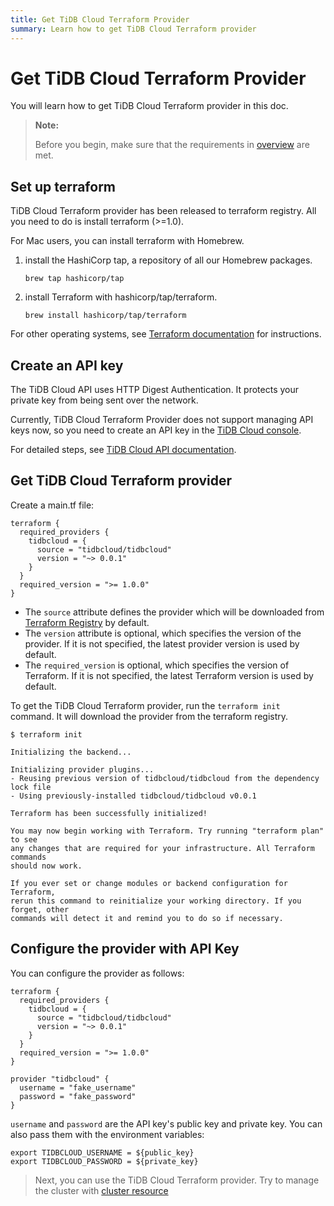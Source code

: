 ```yaml
---
title: Get TiDB Cloud Terraform Provider
summary: Learn how to get TiDB Cloud Terraform provider
---
```


# Get TiDB Cloud Terraform Provider

You will learn how to get TiDB Cloud Terraform provider in this doc.

> **Note:**
>
> Before you begin, make sure that the requirements in [overview](/tidb-cloud/terraform/terraform-overview.md) are met.

## Set up terraform

TiDB Cloud Terraform provider has been released to terraform registry. All you need to do is install terraform (>=1.0).

For Mac users, you can install terraform with Homebrew.

1. install the HashiCorp tap, a repository of all our Homebrew packages.

    ```shell
    brew tap hashicorp/tap
    ```

2. install Terraform with hashicorp/tap/terraform.

    ```shell
    brew install hashicorp/tap/terraform
    ```

For other operating systems, see [Terraform documentation](https://learn.hashicorp.com/tutorials/terraform/install-cli) for instructions.

## Create an API key

The TiDB Cloud API uses HTTP Digest Authentication. It protects your private key from being sent over the network.

Currently, TiDB Cloud Terraform Provider does not support managing API keys now, so you need to create an API key in the [TiDB Cloud console](https://tidbcloud.com/console/clusters).

For detailed steps, see [TiDB Cloud API documentation](https://docs.pingcap.com/tidbcloud/api/v1beta#section/Authentication/API-Key-Management).

## Get TiDB Cloud Terraform provider

Create a main.tf file:

```
terraform {
  required_providers {
    tidbcloud = {
      source = "tidbcloud/tidbcloud"
      version = "~> 0.0.1"
    }
  }
  required_version = ">= 1.0.0"
}
```

- The `source` attribute defines the provider which will be downloaded from [Terraform Registry](https://registry.terraform.io/) by default.
- The `version` attribute is optional, which specifies the version of the provider. If it is not specified, the latest provider version is used by default.
- The `required_version` is optional, which specifies the version of Terraform. If  it is not specified, the latest Terraform version is used by default.

To get the TiDB Cloud Terraform provider, run the `terraform init` command. It will download the provider from the terraform registry.

```
$ terraform init

Initializing the backend...

Initializing provider plugins...
- Reusing previous version of tidbcloud/tidbcloud from the dependency lock file
- Using previously-installed tidbcloud/tidbcloud v0.0.1

Terraform has been successfully initialized!

You may now begin working with Terraform. Try running "terraform plan" to see
any changes that are required for your infrastructure. All Terraform commands
should now work.

If you ever set or change modules or backend configuration for Terraform,
rerun this command to reinitialize your working directory. If you forget, other
commands will detect it and remind you to do so if necessary.
```

## Configure the provider with API Key

You can configure the provider as follows:

```
terraform {
  required_providers {
    tidbcloud = {
      source = "tidbcloud/tidbcloud"
      version = "~> 0.0.1"
    }
  }
  required_version = ">= 1.0.0"
}

provider "tidbcloud" {
  username = "fake_username"
  password = "fake_password"
}
```

`username` and `password` are the API key's public key and private key. You can also pass them with the environment variables:

```
export TIDBCLOUD_USERNAME = ${public_key}
export TIDBCLOUD_PASSWORD = ${private_key}
```

> Next, you can use the TiDB Cloud Terraform provider. Try to manage the cluster with [cluster resource](/tidb-cloud/terraform/cluster-resource.md)